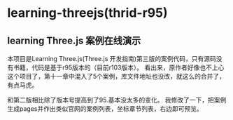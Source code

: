 learning-threejs(thrid-r95)
=======

## learning Three.js 案例在线演示
本项目是Learning Three.js(Three.js 开发指南)第三版的案例代码，只有源码没有书籍，代码是基于r95版本的（目前r103版本）。
看出来，原作者好像也不上心这个项目了，第十一章中混入了5个案例，库文件地址也没改，就这么的合并了，有点马虎。

和第二版相比除了版本号提高到了95.基本没太多的变化。
我修改了一下，把案例生成pages并作出类似官网的案例列表，坐标章节列表，右边即可预览。
